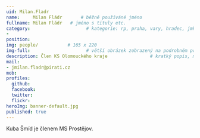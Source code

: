 ```yaml
---
uid: Milan.Fladr
name:     Milan Fládr       # běžně používáné jméno
fullname: Milan Fládr   # jméno s tituly etc.
category:                     # kategorie: rp, praha, vary, hradec, jmk, senat
- 
position:
img: people/           # 165 x 220
img-full:                     # větší obrázek zobrazený na podrobném profilu
description: Člen KS Olomouckého kraje                # kratký popis, max 160 znaků
mail:
- jmilan.fladr@pirati.cz
mob:         
profiles:
  github:
  facebook:       
  twitter:        
  flickr:       
heroImg: banner-default.jpg
published: true
---
```

Kuba Šmíd je členem MS Prostějov.
